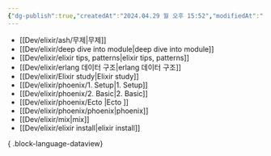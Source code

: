 ```yaml
---
{"dg-publish":true,"createdAt":"2024.04.29 월 오후 15:52","modifiedAt":"2024.04.29 월 오후 15:52","permalink":"/Dev/elixir/elixir/","dgPassFrontmatter":true}
---
```



- [[Dev/elixir/ash/무제\|무제]]
- [[Dev/elixir/deep dive into module\|deep dive into module]]
- [[Dev/elixir/elixir tips, patterns\|elixir tips, patterns]]
- [[Dev/elixir/erlang 데이터 구조\|erlang 데이터 구조]]
- [[Dev/elixir/Elixir study\|Elixir study]]
- [[Dev/elixir/phoenix/1. Setup\|1. Setup]]
- [[Dev/elixir/phoenix/2. Basic\|2. Basic]]
- [[Dev/elixir/phoenix/Ecto \|Ecto ]]
- [[Dev/elixir/phoenix/phoenix\|phoenix]]
- [[Dev/elixir/mix\|mix]]
- [[Dev/elixir/elixir install\|elixir install]]

{ .block-language-dataview}